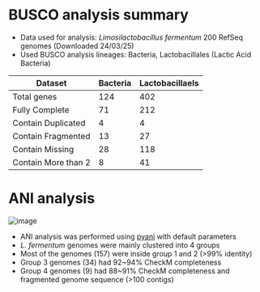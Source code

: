 # BUSCO analysis summary

* Data used for analysis: *Limosilactobacillus fermentum* 200 RefSeq genomes (Downloaded 24/03/25)
* Used BUSCO analysis lineages: Bacteria, Lactobacillales (Lactic Acid Bacteria)

Dataset | Bacteria | Lactobacillaels
---- | ---- | ----
Total genes | 124 | 402
Fully Complete | 71 | 212
Contain Duplicated | 4 | 4
Contain Fragmented | 13 | 27
Contain Missing | 28 | 118
Contain More than 2 | 8 | 41

# ANI analysis

![image](https://github.com/logcossin/ForReport/assets/49052882/5e7d0101-2693-4be8-a700-7bac4ec3e428)

* ANI analysis was performed using [pyani](https://github.com/widdowquinn/pyani) with default parameters
* *L. fermentum* genomes were mainly clustered into 4 groups
* Most of the genomes (157) were inside group 1 and 2 (>99% identity)
* Group 3 genomes (34) had 92~94% CheckM completeness
* Group 4 genomes (9) had 88~91% CheckM completeness and fragmented genome sequence (>100 contigs)
